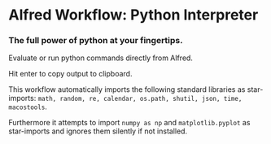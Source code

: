 # Alfred Workflow: Python Interpreter
### The full power of python at your fingertips.

Evaluate or run python commands directly from Alfred.

Hit enter to copy output to clipboard.

This workflow automatically imports the following standard libraries as star-imports:
`math, random, re, calendar, os.path, shutil, json, time, macostools`.

Furthermore it attempts to import `numpy as np` and `matplotlib.pyplot` as star-imports
and ignores them silently if not installed.